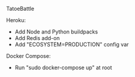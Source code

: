 TatoeBattle

Heroku:
- Add Node and Python buildpacks
- Add Redis add-on
- Add "ECOSYSTEM=PRODUCTION" config var

Docker Compose:
- Run "sudo docker-compose up" at root
